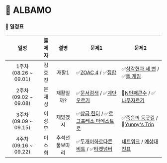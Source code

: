 # 🚗 ALBAMO

### 📆 일정표

|       **일정**        | **출제자** |    **설명**    | **문제1**                                                                                                                                                               | **문제2**                                                                                                                                                   |
| :-------------------: | :--------: | :------------: | ----------------------------------------------------------------------------------------------------------------------------------------------------------------------- | ----------------------------------------------------------------------------------------------------------------------------------------------------------- |
| 1주차 (08.26 ~ 09.01) |   김호진   |     재활1      | ✅[ZOAC 4](https://www.acmicpc.net/problem/23971) / ✅[집합](https://www.acmicpc.net/problem/11723)                                                                     | ✅[삼각현과 세 변](https://www.acmicpc.net/problem/5073) / ✅[돌 게임](https://www.acmicpc.net/problem/9655)                                                |
| 2주차 (09.02 ~ 09.08) |   문재성   |   재활일까?    | ✅[문서검색](https://www.acmicpc.net/problem/1543) / ✅[계단오르기](https://www.acmicpc.net/problem/2579)                                                               | 💬[N번째큰수](https://www.acmicpc.net/problem/2075) / ✅[나무자르기](https://www.acmicpc.net/problem/2805)                                                  |
| 3주차 (09.09 ~ 09.15) |   이상무   |    재밌겠지    | ✅[상금 헌터](https://www.acmicpc.net/problem/15953) / ✅[로그프레소 마에스트로](https://www.acmicpc.net/problem/31937)                                                 | ✅[죽음의 등굣길](https://www.acmicpc.net/problem/31946) / 💬[Yunny's Trip](https://www.acmicpc.net/problem/31885)                                          |
| 4주차 (09.16 ~ 09.22) |   이소희   | 추석선물보따리 | ✅[두개이하로다른비트](https://school.programmers.co.kr/learn/courses/30/lessons/77885) / ✅[타켓넘버](https://school.programmers.co.kr/learn/courses/30/lessons/43165) | [네트워크](https://school.programmers.co.kr/learn/courses/30/lessons/43162) / [예상대진표](https://school.programmers.co.kr/learn/courses/30/lessons/12985) |
